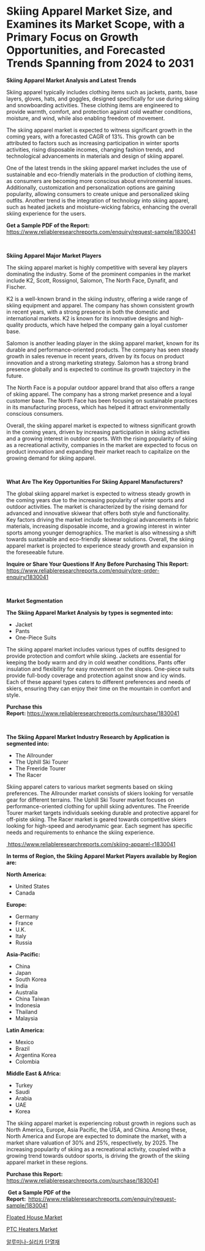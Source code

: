 <p><h1>Skiing Apparel Market Size, and Examines its Market Scope, with a Primary Focus on Growth Opportunities, and Forecasted Trends Spanning from 2024 to 2031</h1></p><p><strong>Skiing Apparel Market Analysis and Latest Trends</strong></p>
<p><p>Skiing apparel typically includes clothing items such as jackets, pants, base layers, gloves, hats, and goggles, designed specifically for use during skiing and snowboarding activities. These clothing items are engineered to provide warmth, comfort, and protection against cold weather conditions, moisture, and wind, while also enabling freedom of movement.</p><p>The skiing apparel market is expected to witness significant growth in the coming years, with a forecasted CAGR of 13%. This growth can be attributed to factors such as increasing participation in winter sports activities, rising disposable incomes, changing fashion trends, and technological advancements in materials and design of skiing apparel.</p><p>One of the latest trends in the skiing apparel market includes the use of sustainable and eco-friendly materials in the production of clothing items, as consumers are becoming more conscious about environmental issues. Additionally, customization and personalization options are gaining popularity, allowing consumers to create unique and personalized skiing outfits. Another trend is the integration of technology into skiing apparel, such as heated jackets and moisture-wicking fabrics, enhancing the overall skiing experience for the users.</p></p>
<p><strong>Get a Sample PDF of the Report:&nbsp;</strong> <a href="https://www.reliableresearchreports.com/enquiry/request-sample/1830041">https://www.reliableresearchreports.com/enquiry/request-sample/1830041</a></p>
<p>&nbsp;</p>
<p><strong>Skiing Apparel Major Market Players</strong></p>
<p><p>The skiing apparel market is highly competitive with several key players dominating the industry. Some of the prominent companies in the market include K2, Scott, Rossignol, Salomon, The North Face, Dynafit, and Fischer.</p><p>K2 is a well-known brand in the skiing industry, offering a wide range of skiing equipment and apparel. The company has shown consistent growth in recent years, with a strong presence in both the domestic and international markets. K2 is known for its innovative designs and high-quality products, which have helped the company gain a loyal customer base.</p><p>Salomon is another leading player in the skiing apparel market, known for its durable and performance-oriented products. The company has seen steady growth in sales revenue in recent years, driven by its focus on product innovation and a strong marketing strategy. Salomon has a strong brand presence globally and is expected to continue its growth trajectory in the future.</p><p>The North Face is a popular outdoor apparel brand that also offers a range of skiing apparel. The company has a strong market presence and a loyal customer base. The North Face has been focusing on sustainable practices in its manufacturing process, which has helped it attract environmentally conscious consumers.</p><p>Overall, the skiing apparel market is expected to witness significant growth in the coming years, driven by increasing participation in skiing activities and a growing interest in outdoor sports. With the rising popularity of skiing as a recreational activity, companies in the market are expected to focus on product innovation and expanding their market reach to capitalize on the growing demand for skiing apparel.</p></p>
<p>&nbsp;</p>
<p><strong>What Are The Key Opportunities For Skiing Apparel Manufacturers?</strong></p>
<p><p>The global skiing apparel market is expected to witness steady growth in the coming years due to the increasing popularity of winter sports and outdoor activities. The market is characterized by the rising demand for advanced and innovative skiwear that offers both style and functionality. Key factors driving the market include technological advancements in fabric materials, increasing disposable income, and a growing interest in winter sports among younger demographics. The market is also witnessing a shift towards sustainable and eco-friendly skiwear solutions. Overall, the skiing apparel market is projected to experience steady growth and expansion in the foreseeable future.</p></p>
<p><strong>Inquire or Share Your Questions If Any Before Purchasing This Report:</strong> <a href="https://www.reliableresearchreports.com/enquiry/pre-order-enquiry/1830041">https://www.reliableresearchreports.com/enquiry/pre-order-enquiry/1830041</a></p>
<p>&nbsp;</p>
<p><strong>Market Segmentation</strong></p>
<p><strong>The Skiing Apparel Market Analysis by types is segmented into:</strong></p>
<p><ul><li>Jacket</li><li>Pants</li><li>One-Piece Suits</li></ul></p>
<p><p>The skiing apparel market includes various types of outfits designed to provide protection and comfort while skiing. Jackets are essential for keeping the body warm and dry in cold weather conditions. Pants offer insulation and flexibility for easy movement on the slopes. One-piece suits provide full-body coverage and protection against snow and icy winds. Each of these apparel types caters to different preferences and needs of skiers, ensuring they can enjoy their time on the mountain in comfort and style.</p></p>
<p><strong>Purchase this Report:&nbsp;</strong><a href="https://www.reliableresearchreports.com/purchase/1830041">https://www.reliableresearchreports.com/purchase/1830041</a></p>
<p>&nbsp;</p>
<p><strong>The Skiing Apparel Market Industry Research by Application is segmented into:</strong></p>
<p><ul><li>The Allrounder</li><li>The Uphill Ski Tourer</li><li>The Freeride Tourer</li><li>The Racer</li></ul></p>
<p><p>Skiing apparel caters to various market segments based on skiing preferences. The Allrounder market consists of skiers looking for versatile gear for different terrains. The Uphill Ski Tourer market focuses on performance-oriented clothing for uphill skiing adventures. The Freeride Tourer market targets individuals seeking durable and protective apparel for off-piste skiing. The Racer market is geared towards competitive skiers looking for high-speed and aerodynamic gear. Each segment has specific needs and requirements to enhance the skiing experience.</p></p>
<p><a href="https://www.reliableresearchreports.com/skiing-apparel-r1830041">&nbsp;https://www.reliableresearchreports.com/skiing-apparel-r1830041</a></p>
<p><strong>In terms of Region, the Skiing Apparel Market Players available by Region are:</strong></p>
<p>
    <p> <strong> North America: </strong>
        <ul>
            <li>United States</li>
            <li>Canada</li>
        </ul>
        </p> 
    <p> <strong> Europe: </strong>
        <ul>
            <li>Germany</li>
            <li>France</li>
            <li>U.K.</li>
            <li>Italy</li>
            <li>Russia</li>
        </ul>
        </p> 
    <p> <strong> Asia-Pacific: </strong>
        <ul>
            <li>China</li>
            <li>Japan</li>
            <li>South Korea</li>
            <li>India</li>
            <li>Australia</li>
            <li>China Taiwan</li>
            <li>Indonesia</li>
            <li>Thailand</li>
            <li>Malaysia</li>
        </ul>
        </p> 
    <p> <strong> Latin America: </strong>
        <ul>
            <li>Mexico</li>
            <li>Brazil</li>
            <li>Argentina Korea</li>
            <li>Colombia</li>
        </ul>
        </p> 
    <p> <strong> Middle East & Africa: </strong>
        <ul>
            <li>Turkey</li>
            <li>Saudi</li>
            <li>Arabia</li>
            <li>UAE</li>
            <li>Korea</li>
        </ul>
    </p>
    </p>
<p><p>The skiing apparel market is experiencing robust growth in regions such as North America, Europe, Asia Pacific, the USA, and China. Among these, North America and Europe are expected to dominate the market, with a market share valuation of 30% and 25%, respectively, by 2025. The increasing popularity of skiing as a recreational activity, coupled with a growing trend towards outdoor sports, is driving the growth of the skiing apparel market in these regions.</p></p>
<p><strong>Purchase this Report: </strong><a href="https://www.reliableresearchreports.com/purchase/1830041">https://www.reliableresearchreports.com/purchase/1830041</a></p>
<p>&nbsp;<strong>Get a Sample PDF of the Report:&nbsp;&nbsp;</strong><a href="https://www.reliableresearchreports.com/enquiry/request-sample/1830041">https://www.reliableresearchreports.com/enquiry/request-sample/1830041</a></p>
<p><strong></strong></p>
<p><p><a href="https://github.com/RickHolmes3/Market-Research-Report-List-5/blob/main/floated-house-market.md">Floated House Market</a></p><p><a href="https://issuu.com/reportprime-2/docs/ptc-heaters-market-size-2030.pptx">PTC Heaters Market</a></p><p><a href="https://github.com/fredrickeglers/Market-Research-Report-List-2/blob/main/2983910152389.md">알루미나-실리카 단열재</a></p></p>